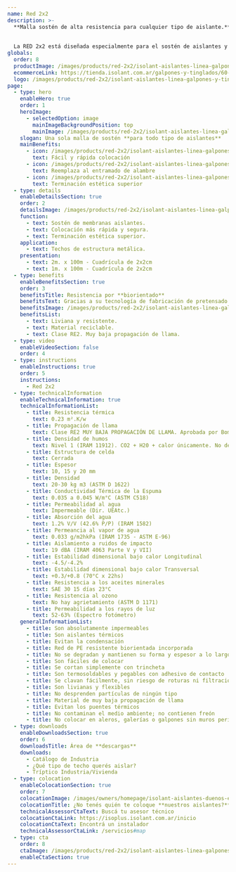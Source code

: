 ```yaml
---
name: Red 2x2
description: >-
  **Malla sostén de alta resistencia para cualquier tipo de aislante.**
  
  
  La RED 2x2 está diseñada especialmente para el sostén de aislantes y le garantiza una colocación más rápida, 100% segura y con una terminación estética superior.
globals:
  order: 8
  productImage: /images/products/red-2x2/isolant-aislantes-linea-galpones-y-tinglados-red-2x2-producto-rollo.png
  ecommerceLink: https://tienda.isolant.com.ar/galpones-y-tinglados/60-red-2x2-200m2.html
  logo: /images/products/red-2x2/isolant-aislantes-linea-galpones-y-tinglados-red-2x2-logo.jpg
page:
  - type: hero
    enableHero: true
    order: 1
    heroImage:
      - selectedOption: image
        mainImageBackgroundPosition: top
        mainImage: /images/products/red-2x2/isolant-aislantes-linea-galpones-y-tinglados-red-2x2-imagen-principal.jpg
    slogan: Una sola malla de sostén **para todo tipo de aislantes**
    mainBenefits:
      - icon: /images/products/red-2x2/isolant-aislantes-linea-galpones-y-tinglados-red-2x2-beneficio-1.svg
        text: Fácil y rápida colocación
      - icon: /images/products/red-2x2/isolant-aislantes-linea-galpones-y-tinglados-red-2x2-beneficio-2.svg
        text: Reemplaza al entramado de alambre
      - icon: /images/products/red-2x2/isolant-aislantes-linea-galpones-y-tinglados-red-2x2-beneficio-3.svg
        text: Terminación estética superior
  - type: details
    enableDetailsSection: true
    order: 2
    detailsImage: /images/products/red-2x2/isolant-aislantes-linea-galpones-y-tinglados-red-2x2-imagen-detalle.jpg
    function:
      - text: Sostén de membranas aislantes.
      - text: Colocación más rápida y segura.
      - text: Terminación estética superior.
    application:
      - text: Techos de estructura metálica.
    presentation:
      - text: 2m. x 100m - Cuadrícula de 2x2cm
      - text: 1m. x 100m - Cuadrícula de 2x2cm
  - type: benefits
    enableBenefitsSection: true
    order: 3
    benefitsTitle: Resistencia por **biorientado**
    benefitsText: Gracias a su tecnología de fabricación de pretensado y biorentado, la <strong>RED 2x2 Isolant</strong> presenta una alta resistencia a la deformación por esfuerzos de dilatación y contracción de la estructura, logrando techos más planos y de una estética superior.
    benefitsImage: /images/products/red-2x2/isolant-aislantes-linea-galpones-y-tinglados-red-2x2-beneficio-exclusivo.jpg
    benefitsList:
      - text: Liviana y resistente.
      - text: Material reciclable.
      - text: Clase RE2. Muy baja propagación de llama.
  - type: video
    enableVideoSection: false
    order: 4
  - type: instructions
    enableInstructions: true
    order: 5
    instructions:
      - Red 2x2
  - type: technicalInformation
    enableTechnicalInformation: true
    technicalInformationList:
      - title: Resistencia térmica
        text: 0.23 m².K/w
      - title: Propagación de llama
        text: Clase RE2 MUY BAJA PROPAGACIÓN DE LLAMA. Aprobada por Bomberos Argentina.
      - title: Densidad de humos
        text: Nivel 1 (IRAM 11912). CO2 + H20 + calor únicamente. No desprende gases envenenantes.
      - title: Estructura de celda
        text: Cerrada
      - title: Espesor
        text: 10, 15 y 20 mm
      - title: Densidad
        text: 20-30 kg m3 (ASTM D 1622)
      - title: Conductividad Térmica de la Espuma
        text: 0.035 a 0.045 W/m°C (ASTM C518)
      - title: Permeabilidad al agua
        text: Impermeable (Dir. UEAtc.)
      - title: Absorción del agua
        text: 1.2% V/V (42.6% P/P) (IRAM 1582)
      - title: Permeancia al vapor de agua
        text: 0.033 g/m2hkPa (IRAM 1735 - ASTM E-96)
      - title: Aislamiento a ruidos de impacto
        text: 19 dBA (IRAM 4063 Parte V y VII)
      - title: Estabilidad dimensional bajo calor Longitudinal
        text: -4.5/-4.2%
      - title: Estabilidad dimensional bajo calor Transversal
        text: +0.3/+0.8 (70°C x 22hs)
      - title: Resistencia a los aceites minerales
        text: SAE 30 15 días 23°C
      - title: Resistencia al ozono
        text: No hay agrietamiento (ASTM D 1171)
      - title: Permeabilidad a los rayos de luz
        text: 52-63% (Espectro fotómetro)
    generalInformationList:
      - title: Son absolutamente impermeables
      - title: Son aislantes térmicos
      - title: Evitan la condensación
      - title: Red de PE resistente biorientada incorporada
      - title: No se degradan y mantienen su forma y espesor a lo largo del tiempo
      - title: Son fáciles de colocar
      - title: Se cortan simplemente con trincheta
      - title: Son termosoldables y pegables con adhesivo de contacto
      - title: Se clavan fácilmente, sin riesgo de roturas ni filtraciones
      - title: Son livianas y flexibles
      - title: No desprenden partículas de ningún tipo
      - title: Material de muy baja propagación de llama
      - title: Evitan los puentes térmicos
      - title: No contaminan el medio ambiente; no contienen freón
      - title: No colocar en aleros, galerías o galpones sin muros perimetrales que protejan de la reflexión indirecta de los rayos UV
  - type: downloads
    enableDownloadsSection: true
    order: 6
    downloadsTitle: Área de **descargas**
    downloads:
      - Catálogo de Industria
      - ¿Qué tipo de techo querés aislar?
      - Tríptico Industria/Vivienda
  - type: colocation
    enableColocationSection: true
    order: 7
    colocationImage: /images/owners/homepage/isolant-aislantes-duenos-e-inquilinos-isoplus-colocation.jpg
    colocationTitle: ¿No tenés quién te coloque **nuestros aislantes?**
    technicalAssessorCtaText: Buscá tu asesor técnico
    colocationCtaLink: https://isoplus.isolant.com.ar/inicio
    colocationCtaText: Encontrá un instalador
    technicalAssessorCtaLink: /servicios#map
  - type: cta
    order: 8
    ctaImage: /images/products/red-2x2/isolant-aislantes-linea-galpones-y-tinglados-red-2x2-imagen-detalle.jpg
    enableCtaSection: true
---
```

